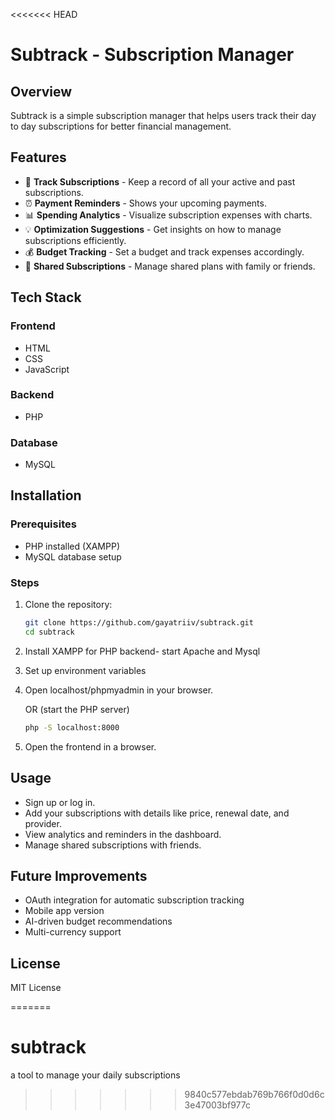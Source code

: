 <<<<<<< HEAD
# Subtrack - Subscription Manager

## Overview
Subtrack is a simple subscription manager that helps users track their day to day subscriptions for better financial management.

## Features
- 📌 **Track Subscriptions** - Keep a record of all your active and past subscriptions.
- ⏰ **Payment Reminders** - Shows your upcoming payments. 
- 📊 **Spending Analytics** - Visualize subscription expenses with charts.
- 💡 **Optimization Suggestions** - Get insights on how to manage subscriptions efficiently.
- 💰 **Budget Tracking** - Set a budget and track expenses accordingly.
- 👥 **Shared Subscriptions** - Manage shared plans with family or friends.

## Tech Stack
### Frontend
- HTML
- CSS
- JavaScript

### Backend
- PHP 

### Database
- MySQL

## Installation
### Prerequisites
- PHP installed (XAMPP) 
- MySQL database setup

### Steps
1. Clone the repository:
   ```sh
   git clone https://github.com/gayatriiv/subtrack.git
   cd subtrack
   ```
2. Install XAMPP for PHP backend- start Apache and Mysql
3. Set up environment variables 
4. Open localhost/phpmyadmin in your browser.
   
   OR (start the PHP server)
   ```sh
   php -S localhost:8000
   ```
5. Open the frontend in a browser.

## Usage
- Sign up or log in.
- Add your subscriptions with details like price, renewal date, and provider.
- View analytics and reminders in the dashboard.
- Manage shared subscriptions with friends.

## Future Improvements
- OAuth integration for automatic subscription tracking
- Mobile app version
- AI-driven budget recommendations
- Multi-currency support

## License
MIT License

=======
# subtrack
a tool to manage your daily subscriptions
>>>>>>> 9840c577ebdab769b766f0d0d6c3e47003bf977c
